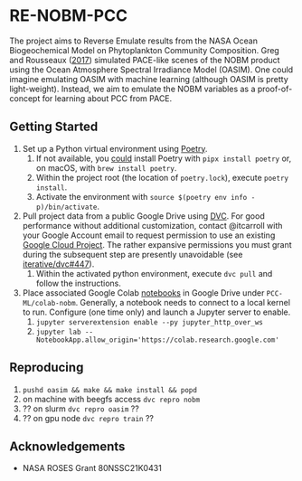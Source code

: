 # RE-NOBM-PCC

The project aims to Reverse Emulate results from the NASA Ocean Biogeochemical
Model on Phytoplankton Community Composition.
Greg and Rousseaux ([2017][1]) simulated PACE-like scenes of the NOBM product
using the Ocean Atmosphere Spectral Irradiance Model (OASIM).
One could imagine emulating OASIM with machine learning (although OASIM is
pretty light-weight).
Instead, we aim to emulate the NOBM variables as a proof-of-concept for
learning about PCC from PACE.

## Getting Started

1. Set up a Python virtual environment using [Poetry][2].
    1. If not available, you [could][3] install Poetry with
    `pipx install poetry` or, on macOS, with `brew install poetry`.
    1. Within the project root (the location of `poetry.lock`), execute
    `poetry install`.
    1. Activate the environment with
    `source $(poetry env info -p)/bin/activate`.
1. Pull project data from a public Google Drive using [DVC][4]. For good
performance without additional customization, contact @itcarroll with your
Google Account email to request permission to use an existing
[Google Cloud Project][5]. The rather expansive permissions you must grant
during the subsequent step are presently unavoidable (see
[iterative/dvc#447][6]).
    1. Within the activated python environment, execute `dvc pull` and follow
    the instructions.
1. Place associated Google Colab [notebooks][7] in Google Drive under
`PCC-ML/colab-nobm`. Generally, a notebook needs to connect to a local kernel to
run. Configure (one time only) and launch a Jupyter server to enable.
    1. `jupyter serverextension enable --py jupyter_http_over_ws`
    1. `jupyter lab --NotebookApp.allow_origin='https://colab.research.google.com'`

## Reproducing

1. `pushd oasim && make && make install && popd`
1. on machine with beegfs access `dvc repro nobm`
1. ?? on slurm `dvc repro oasim` ??
2. ?? on gpu node `dvc repro train` ??

## Acknowledgements

- NASA ROSES Grant 80NSSC21K0431

[1]: https://doi.org/10.3389/fmars.2017.00060
[2]: https://python-poetry.org/
[3]: https://python-poetry.org/docs/#installing-with-pipx
[4]: https://dvc.org
[5]: https://dvc.org/doc/user-guide/setup-google-drive-remote#using-a-custom-google-cloud-project-recommended
[6]: https://github.com/iterative/dvc/issues/4477
[7]: https://drive.google.com/drive/folders/1fE1Ck_XPoHQ2OVBSGRfEGlY72kSSklkE
